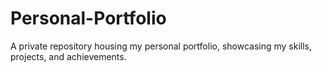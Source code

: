 # Personal-Portfolio
A private repository housing my personal portfolio, showcasing my skills, projects, and achievements.
